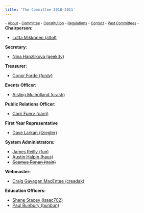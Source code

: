```yaml
---
title: 'The Committee 2010-2011'
---
```


 <sub> - [About](../../) - [Committee](../../committee) - [Constitution](../../constitution) - [Regulations](../../regulations) - [Contact](../../contact) - [Past Committees](../../past-committees) -</sub>
<span>**Chairperson:**</span>

*   [Lotta Mikkonen (attol)](../../about/contact/attol)

<span>**Secretary:**</span>

*   [Nina Hanzlikova (geekity)](../../about/contact/geekity)

<span>**Treasurer:**</span>

*   [Conor Forde (fordy)](../../about/contact/fordy)

<span>**Events Officer:**</span>

*   [Aisling Mulholland (crash)](../../about/contact/crash)

<span>**Public Relations Officer:**</span>

*   [Carri Fuery (carri)](../../about/contact/carri)

<span>**First Year Representative**</span>

*   [Dave Larkan (tziegler)](../../about/contact/tziegler)

<span>**System Administrators:**</span>

*   [James Reilly (fun)](../../about/contact/fun)
*   [Austin Halpin (haus)](../../about/contact/haus)
*   <span style="text-decoration: line-through;">[Seamus Ronan (train)](../../about/contact/train)</span>

<span>**Webmaster:**</span>

*   [Craig Gavagan MacEntee (creadak)](../../about/contact/creadak)

<span>**Education Officers:**</span>

*   [Shane Stacey (isaac702)](../../about/contact/isaac702)
*   [Paul Bunbury (bunbun)](../../about/contact/bunbun)